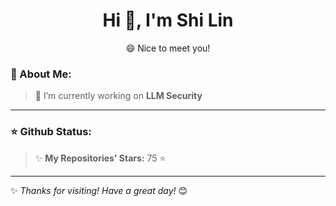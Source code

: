 <h1 align="center"> Hi 👋, I'm Shi Lin </h1>

<p align="center"> 😄 Nice to meet you! </p>

### 🚀 About Me:
> 🔭 I’m currently working on **LLM Security**
---

### ⭐ Github Status:
> ✨ **My Repositories' Stars:** <!--START_TOTAL_STARS-->75<!--END_TOTAL_STARS--> ⭐
---

✨ *Thanks for visiting! Have a great day!* 😊
